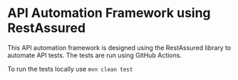# API Automation Framework using RestAssured

This API automation framework is designed using the RestAssured library to automate API tests. The tests are run using GitHub Actions.

To run the tests locally use `mvn clean test`
